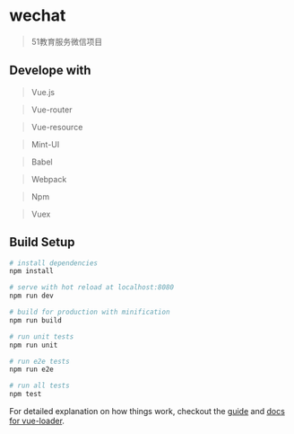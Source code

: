 # wechat

> 51教育服务微信项目

## Develope with

> Vue.js

> Vue-router

> Vue-resource

> Mint-UI

> Babel

> Webpack

> Npm

> Vuex

## Build Setup

``` bash
# install dependencies
npm install

# serve with hot reload at localhost:8080
npm run dev

# build for production with minification
npm run build

# run unit tests
npm run unit

# run e2e tests
npm run e2e

# run all tests
npm test
```

For detailed explanation on how things work, checkout the [guide](http://vuejs-templates.github.io/webpack/) and [docs for vue-loader](http://vuejs.github.io/vue-loader).
